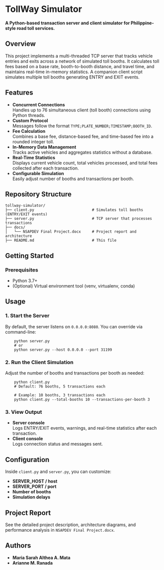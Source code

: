# TollWay Simulator

**A Python-based transaction server and client simulator for Philippine-style road toll services.**

## Overview

This project implements a multi-threaded TCP server that tracks vehicle entries and exits across a network of simulated toll booths. It calculates toll fees based on a base rate, booth-to-booth distance, and travel time, and maintains real-time in-memory statistics. A companion client script simulates multiple toll booths generating ENTRY and EXIT events.

## Features

- **Concurrent Connections**  
  Handles up to 76 simultaneous client (toll booth) connections using Python threads.
- **Custom Protocol**  
  Messages follow the format `TYPE;PLATE_NUMBER;TIMESTAMP;BOOTH_ID`.
- **Fee Calculation**  
  Combines a base fee, distance-based fee, and time-based fee into a rounded integer toll.
- **In-Memory Data Management**  
  Tracks active vehicles and aggregates statistics without a database.
- **Real-Time Statistics**  
  Displays current vehicle count, total vehicles processed, and total fees collected after each transaction.
- **Configurable Simulation**  
  Easily adjust number of booths and transactions per booth.

## Repository Structure

    tollway-simulator/
    ├── client.py                          # Simulates toll booths (ENTRY/EXIT events)
    ├── server.py                          # TCP server that processes transactions
    ├── docs/
    │   └── NSAPDEV Final Project.docx     # Project report and architecture
    ├── README.md                          # This file

## Getting Started

### Prerequisites

- Python 3.7+
- (Optional) Virtual environment tool (venv, virtualenv, conda)

## Usage

### 1. Start the Server

By default, the server listens on `0.0.0.0:8080`. You can override via command-line:

        python server.py
        # or
        python server.py --host 0.0.0.0 --port 31199

### 2. Run the Client Simulation

Adjust the number of booths and transactions per booth as needed:

        python client.py
        # Default: 76 booths, 5 transactions each

        # Example: 10 booths, 3 transactions each
        python client.py --total-booths 10 --transactions-per-booth 3

### 3. View Output

- **Server console**  
  Logs ENTRY/EXIT events, warnings, and real-time statistics after each transaction.
- **Client console**  
  Logs connection status and messages sent.

## Configuration

Inside `client.py` and `server.py`, you can customize:

- **SERVER_HOST / host**  
- **SERVER_PORT / port**  
- **Number of booths**  
- **Simulation delays**  

## Project Report

See the detailed project description, architecture diagrams, and performance analysis in `NSAPDEV Final Project.docx`.

## Authors

- **Maria Sarah Althea A. Mata**  
- **Arianne M. Ranada**
